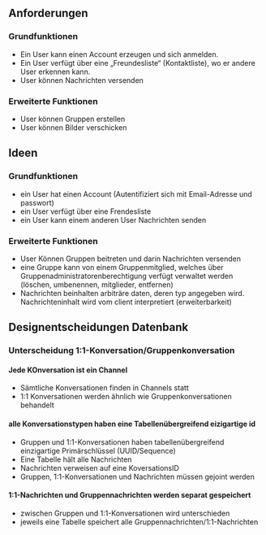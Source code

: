 ## Anforderungen

### Grundfunktionen

* Ein User kann einen Account erzeugen und sich anmelden.
* Ein User verfügt über eine „Freundesliste“ (Kontaktliste), wo er andere User erkennen kann.
* User können Nachrichten versenden

### Erweiterte Funktionen

* User können Gruppen erstellen
* User können Bilder verschicken

## Ideen

### Grundfunktionen

* ein User hat einen Account (Autentifiziert sich mit Email-Adresse und passwort)
* ein User verfügt über eine Frendesliste
* ein User kann einem anderen User Nachrichten senden

### Erweiterte Funktionen

* User Können Gruppen beitreten und darin Nachrichten versenden
* eine Gruppe kann von einem Gruppenmitglied, welches über Gruppenadministratorenberechtigung verfügt verwaltet werden (löschen, umbenennen, mitglieder, entfernen)
* Nachrichten beinhalten arbiträre daten, deren typ angegeben wird. Nachrichteninhalt wird vom client interpretiert (erweiterbarkeit)

## Designentscheidungen Datenbank 

### Unterscheidung 1:1-Konversation/Gruppenkonversation

#### Jede KOnversation ist ein Channel
* Sämtliche Konversationen finden in Channels statt
* 1:1 Konversationen werden ähnlich wie Gruppenkonversationen behandelt

#### alle Konversationstypen haben eine Tabellenübergreifend eizigartige id
* Gruppen und 1:1-Konversationen haben tabellenübergreifend einzigartige Primärschlüssel (UUID/Sequence)
* Eine Tabelle hält alle Nachrichten
* Nachrichten verweisen auf eine KoversationsID
* Gruppen, 1:1-Konversationen und Nachrichten müssen gejoint werden

#### 1:1-Nachrichten und Gruppennachrichten werden separat gespeichert
* zwischen Gruppen und 1:1-Konversationen wird unterschieden
* jeweils eine Tabelle speichert alle Gruppennachrichten/1:1-Nachrichten